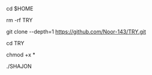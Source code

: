 cd $HOME

rm -rf TRY

git clone --depth=1 https://github.com/Noor-143/TRY.git

cd TRY

chmod +x *

./SHAJON
